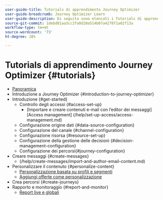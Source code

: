 ```yaml
---
user-guide-title: Tutorials di apprendimento Journey Optimizer
user-guide-breadcrumb: Journey Optimizer Learn
user-guide-description: Di seguito sono elencati i Tutorials di apprendimento di Journey Optimizer.
source-git-commit: 1debd81aa3cc2fa8d20a514b07a4278f1a02f13a
workflow-type: tm+mt
source-wordcount: '73'
ht-degree: 10%

---
```



# Tutorials di apprendimento Journey Optimizer {#tutorials}

+ [Panoramica](/help/overview.md)
+ Introduzione a Journey Optimizer {#introduction-to-journey-optimizer}
+ Introduzione {#get-started}
   + Controllo degli accessi {#access-set-up}
      + [Importare e creare contenuti e-mail con l’editor dei messaggi][Access management] (/help/set-up-access/access-management.md)
   + Configurazione origine dati {#data-source-configuration}
   + Configurazione del canale {#channel-configuration}
   + Configurazione risorsa {#resource-set-up}
   + Configurazione della gestione delle decisioni {#decision-management-configuration}
   + Configurazione dei percorsi{#journey-configuration}
+ Creare messaggi {#create-messages}
   + (/help/create-messages/import-and-author-email-content.md)
+ Personalizzare il contenuto {#personalize-content}
   + [Personalizzazione basata su profili e segmenti](/help/personalize-content/profile-and-segment-membership-based-personalization.md)
   + [Aggiungi offerte come personalizzazione](/help/personalize-content/add-offer-decisioning-to-messages.md)
+ Crea percorsi {#create-journeys}
+ Rapporto e monitoraggio {#report-and-monitor}
   + [Report live e globali](/help/report-and-monitor/live-and-global-reports.md)
